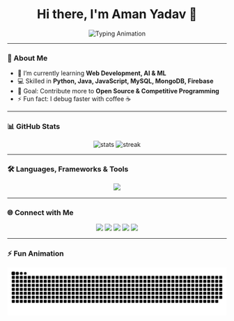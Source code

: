 <h1 align="center">
  Hi there, I'm Aman Yadav 👋
</h1>

<p align="center">
  <img src="https://readme-typing-svg.herokuapp.com?font=Fira+Code&duration=3000&pause=1000&color=00F78C&center=true&vCenter=true&width=435&lines=Full+Stack+Developer;Machine+Learning+Enthusiast;Competitive+Programmer;Always+Learning+New+Things" alt="Typing Animation" />
</p>

---

### 🚀 About Me
- 🌱 I’m currently learning **Web Development, AI & ML**  
- 💻 Skilled in **Python, Java, JavaScript, MySQL, MongoDB, Firebase**  
- 🎯 Goal: Contribute more to **Open Source & Competitive Programming**  
- ⚡ Fun fact: I debug faster with coffee ☕  

---

### 📊 GitHub Stats
<p align="center">
  <img src="https://github-readme-stats.vercel.app/api?username=YOUR_GITHUB_USERNAME&show_icons=true&theme=radical" alt="stats" height="165"/>
  <img src="https://github-readme-streak-stats.herokuapp.com?user=YOUR_GITHUB_USERNAME&theme=radical&hide_border=false" alt="streak" height="165"/>
</p>

---

### 🛠️ Languages, Frameworks & Tools
<p align="center">
  <img src="https://skillicons.dev/icons?i=python,java,javascript,html,css,mysql,mongodb,firebase,git,github,vscode&perline=6" />
</p>

---

### 🌐 Connect with Me
<p align="center">
  <a href="https://www.linkedin.com/in/aman-yadav-a3811128a/"><img src="https://img.shields.io/badge/LinkedIn-%230077B5.svg?&style=for-the-badge&logo=linkedin&logoColor=white" /></a>
  <a href="mailto:yadavamanmau@gmail.com"><img src="https://img.shields.io/badge/Email-D14836?style=for-the-badge&logo=gmail&logoColor=white" /></a>
  <a href="https://leetcode.com/u/yadavaman01/"><img src="https://img.shields.io/badge/LeetCode-FFA116?style=for-the-badge&logo=leetcode&logoColor=black" /></a>
  <a href="https://www.hackerrank.com/profile/yadavamanmau"><img src="https://img.shields.io/badge/Hackerrank-2EC866?style=for-the-badge&logo=hackerrank&logoColor=white" /></a>
  <a href="https://codeforces.com/profile/amanyadav001"><img src="https://img.shields.io/badge/Codeforces-1F8ACB?style=for-the-badge&logo=codeforces&logoColor=white" /></a>
</p>

---

### ⚡ Fun Animation
<p align="center">
  <img src="https://raw.githubusercontent.com/Platane/snk/output/github-contribution-grid-snake.svg" alt="snake animation" />
</p>

